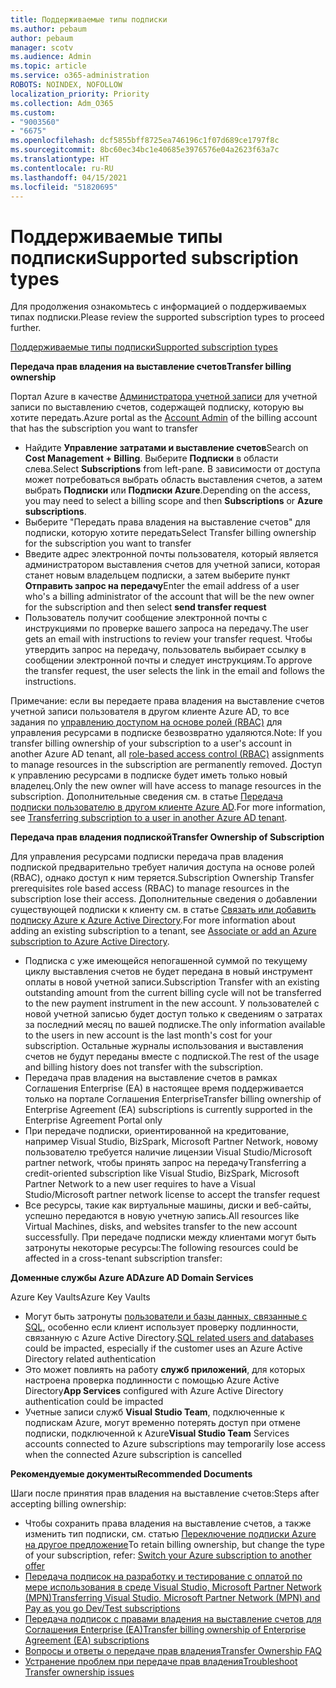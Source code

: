 ```yaml
---
title: Поддерживаемые типы подписки
ms.author: pebaum
author: pebaum
manager: scotv
ms.audience: Admin
ms.topic: article
ms.service: o365-administration
ROBOTS: NOINDEX, NOFOLLOW
localization_priority: Priority
ms.collection: Adm_O365
ms.custom:
- "9003560"
- "6675"
ms.openlocfilehash: dcf5855bff8725ea746196c1f07d689ce1797f8c
ms.sourcegitcommit: 8bc60ec34bc1e40685e3976576e04a2623f63a7c
ms.translationtype: HT
ms.contentlocale: ru-RU
ms.lasthandoff: 04/15/2021
ms.locfileid: "51820695"
---
```

# <a name="supported-subscription-types"></a><span data-ttu-id="d5017-102">Поддерживаемые типы подписки</span><span class="sxs-lookup"><span data-stu-id="d5017-102">Supported subscription types</span></span>

<span data-ttu-id="d5017-103">Для продолжения ознакомьтесь с информацией о поддерживаемых типах подписки.</span><span class="sxs-lookup"><span data-stu-id="d5017-103">Please review the supported subscription types to proceed further.</span></span>

[<span data-ttu-id="d5017-104">Поддерживаемые типы подписки</span><span class="sxs-lookup"><span data-stu-id="d5017-104">Supported subscription types</span></span>](https://docs.microsoft.com/azure/billing/billing-subscription-transfer?WT.mc_id=Portal-Microsoft_Azure_Support#supported-subscription-types)

<span data-ttu-id="d5017-105">**Передача прав владения на выставление счетов**</span><span class="sxs-lookup"><span data-stu-id="d5017-105">**Transfer billing ownership**</span></span>

<span data-ttu-id="d5017-106">Портал Azure в качестве [Администратора учетной записи](https://ms.portal.azure.com/) для учетной записи по выставлению счетов, содержащей подписку, которую вы хотите передать.</span><span class="sxs-lookup"><span data-stu-id="d5017-106">Azure portal as the [Account Admin](https://ms.portal.azure.com/) of the billing account that has the subscription you want to transfer</span></span>

- <span data-ttu-id="d5017-107">Найдите **Управление затратами и выставление счетов**</span><span class="sxs-lookup"><span data-stu-id="d5017-107">Search on **Cost Management + Billing**.</span></span> <span data-ttu-id="d5017-108">Выберите **Подписки** в области слева.</span><span class="sxs-lookup"><span data-stu-id="d5017-108">Select **Subscriptions** from left-pane.</span></span> <span data-ttu-id="d5017-109">В зависимости от доступа может потребоваться выбрать область выставления счетов, а затем выбрать **Подписки** или **Подписки Azure**.</span><span class="sxs-lookup"><span data-stu-id="d5017-109">Depending on the access, you may need to select a billing scope and then **Subscriptions** or **Azure subscriptions**.</span></span>
- <span data-ttu-id="d5017-110">Выберите "Передать права владения на выставление счетов" для подписки, которую хотите передать</span><span class="sxs-lookup"><span data-stu-id="d5017-110">Select Transfer billing ownership for the subscription you want to transfer</span></span>
- <span data-ttu-id="d5017-111">Введите адрес электронной почты пользователя, который является администратором выставления счетов для учетной записи, которая станет новым владельцем подписки, а затем выберите пункт **Отправить запрос на передачу**</span><span class="sxs-lookup"><span data-stu-id="d5017-111">Enter the email address of a user who's a billing administrator of the account that will be the new owner for the subscription and then select **send transfer request**</span></span>
- <span data-ttu-id="d5017-112">Пользователь получит сообщение электронной почты с инструкциями по проверке вашего запроса на передачу.</span><span class="sxs-lookup"><span data-stu-id="d5017-112">The user gets an email with instructions to review your transfer request.</span></span> <span data-ttu-id="d5017-113">Чтобы утвердить запрос на передачу, пользователь выбирает ссылку в сообщении электронной почты и следует инструкциям.</span><span class="sxs-lookup"><span data-stu-id="d5017-113">To approve the transfer request, the user selects the link in the email and follows the instructions.</span></span>

<span data-ttu-id="d5017-114">Примечание: если вы передаете права владения на выставление счетов учетной записи пользователя в другом клиенте Azure AD, то все задания по [управлению доступом на основе ролей (RBAC)](https://docs.microsoft.com/azure/role-based-access-control/overview?WT.mc_id=Portal-Microsoft_Azure_Support) для управления ресурсами в подписке безвозвратно удаляются.</span><span class="sxs-lookup"><span data-stu-id="d5017-114">Note: If you transfer billing ownership of your subscription to a user's account in another Azure AD tenant, all [role-based access control (RBAC)](https://docs.microsoft.com/azure/role-based-access-control/overview?WT.mc_id=Portal-Microsoft_Azure_Support) assignments to manage resources in the subscription are permanently removed.</span></span> <span data-ttu-id="d5017-115">Доступ к управлению ресурсами в подписке будет иметь только новый владелец.</span><span class="sxs-lookup"><span data-stu-id="d5017-115">Only the new owner will have access to manage resources in the subscription.</span></span> <span data-ttu-id="d5017-116">Дополнительные сведения см. в статье [Передача подписки пользователю в другом клиенте Azure AD](https://docs.microsoft.com/azure/active-directory/managed-identities-azure-resources/known-issues?WT.mc_id=Portal-Microsoft_Azure_Support).</span><span class="sxs-lookup"><span data-stu-id="d5017-116">For more information, see [Transferring subscription to a user in another Azure AD tenant](https://docs.microsoft.com/azure/active-directory/managed-identities-azure-resources/known-issues?WT.mc_id=Portal-Microsoft_Azure_Support).</span></span>

<span data-ttu-id="d5017-117">**Передача прав владения подпиской**</span><span class="sxs-lookup"><span data-stu-id="d5017-117">**Transfer Ownership of Subscription**</span></span>

<span data-ttu-id="d5017-118">Для управления ресурсами подписки передача прав владения подпиской предварительно требует наличия доступа на основе ролей (RBAC), однако доступ к ним теряется.</span><span class="sxs-lookup"><span data-stu-id="d5017-118">Subscription Ownership Transfer prerequisites role based access (RBAC) to manage resources in the subscription lose their access.</span></span> <span data-ttu-id="d5017-119">Дополнительные сведения о добавлении существующей подписки к клиенту см. в статье [Связать или добавить подписку Azure к Azure Active Directory](https://docs.microsoft.com/azure/active-directory/fundamentals/active-directory-how-subscriptions-associated-directory?WT.mc_id=Portal-Microsoft_Azure_Support).</span><span class="sxs-lookup"><span data-stu-id="d5017-119">For more information about adding an existing subscription to a tenant, see [Associate or add an Azure subscription to Azure Active Directory](https://docs.microsoft.com/azure/active-directory/fundamentals/active-directory-how-subscriptions-associated-directory?WT.mc_id=Portal-Microsoft_Azure_Support).</span></span>

- <span data-ttu-id="d5017-120">Подписка с уже имеющейся непогашенной суммой по текущему циклу выставления счетов не будет передана в новый инструмент оплаты в новой учетной записи.</span><span class="sxs-lookup"><span data-stu-id="d5017-120">Subscription Transfer with an existing outstanding amount from the current billing cycle will not be transferred to the new payment instrument in the new account.</span></span> <span data-ttu-id="d5017-121">У пользователей с новой учетной записью будет доступ только к сведениям о затратах за последний месяц по вашей подписке.</span><span class="sxs-lookup"><span data-stu-id="d5017-121">The only information available to the users in new account is the last month's cost for your subscription.</span></span> <span data-ttu-id="d5017-122">Остальные журналы использования и выставления счетов не будут переданы вместе с подпиской.</span><span class="sxs-lookup"><span data-stu-id="d5017-122">The rest of the usage and billing history does not transfer with the subscription.</span></span>
- <span data-ttu-id="d5017-123">Передача прав владения на выставление счетов в рамках Соглашения Enterprise (EA) в настоящее время поддерживается только на портале Соглашения Enterprise</span><span class="sxs-lookup"><span data-stu-id="d5017-123">Transfer billing ownership of Enterprise Agreement (EA) subscriptions is currently supported in the Enterprise Agreement Portal only</span></span>
- <span data-ttu-id="d5017-124">При передаче подписки, ориентированной на кредитование, например Visual Studio, BizSpark, Microsoft Partner Network, новому пользователю требуется наличие лицензии Visual Studio/Microsoft partner network, чтобы принять запрос на передачу</span><span class="sxs-lookup"><span data-stu-id="d5017-124">Transferring a credit-oriented subscription like Visual Studio, BizSpark, Microsoft Partner Network to a new user requires to have a Visual Studio/Microsoft partner network license to accept the transfer request</span></span>
- <span data-ttu-id="d5017-125">Все ресурсы, такие как виртуальные машины, диски и веб-сайты, успешно передаются в новую учетную запись.</span><span class="sxs-lookup"><span data-stu-id="d5017-125">All resources like Virtual Machines, disks, and websites transfer to the new account successfully.</span></span> <span data-ttu-id="d5017-126">При передаче подписки между клиентами могут быть затронуты некоторые ресурсы:</span><span class="sxs-lookup"><span data-stu-id="d5017-126">The following resources could be affected in a cross-tenant subscription transfer:</span></span>

<span data-ttu-id="d5017-127">**Доменные службы Azure AD**</span><span class="sxs-lookup"><span data-stu-id="d5017-127">**Azure AD Domain Services**</span></span>

<span data-ttu-id="d5017-128">Azure Key Vaults</span><span class="sxs-lookup"><span data-stu-id="d5017-128">Azure Key Vaults</span></span>

- <span data-ttu-id="d5017-129">Могут быть затронуты [пользователи и базы данных, связанные с SQL,](https://docs.microsoft.com/azure/sql-database/sql-database-aad-authentication-configure?WT.mc_id=Portal-Microsoft_Azure_Support) особенно если клиент использует проверку подлинности, связанную с Azure Active Directory.</span><span class="sxs-lookup"><span data-stu-id="d5017-129">[SQL related users and databases](https://docs.microsoft.com/azure/sql-database/sql-database-aad-authentication-configure?WT.mc_id=Portal-Microsoft_Azure_Support) could be impacted, especially if the customer uses an Azure Active Directory related authentication</span></span>
- <span data-ttu-id="d5017-130">Это может повлиять на работу **служб приложений**, для которых настроена проверка подлинности с помощью Azure Active Directory</span><span class="sxs-lookup"><span data-stu-id="d5017-130">**App Services** configured with Azure Active Directory authentication could be impacted</span></span>
- <span data-ttu-id="d5017-131">Учетные записи служб **Visual Studio Team**, подключенные к подпискам Azure, могут временно потерять доступ при отмене подписки, подключенной к Azure</span><span class="sxs-lookup"><span data-stu-id="d5017-131">**Visual Studio Team** Services accounts connected to Azure subscriptions may temporarily lose access when the connected Azure subscription is cancelled</span></span>

<span data-ttu-id="d5017-132">**Рекомендуемые документы**</span><span class="sxs-lookup"><span data-stu-id="d5017-132">**Recommended Documents**</span></span>

<span data-ttu-id="d5017-133">Шаги после принятия прав владения на выставление счетов:</span><span class="sxs-lookup"><span data-stu-id="d5017-133">Steps after accepting billing ownership:</span></span>

- <span data-ttu-id="d5017-134">Чтобы сохранить права владения на выставление счетов, а также изменить тип подписки, см. статью [Переключение подписки Azure на другое предложение](https://docs.microsoft.com/azure/billing/billing-how-to-switch-azure-offer?WT.mc_id=Portal-Microsoft_Azure_Support)</span><span class="sxs-lookup"><span data-stu-id="d5017-134">To retain billing ownership, but change the type of your subscription, refer: [Switch your Azure subscription to another offer](https://docs.microsoft.com/azure/billing/billing-how-to-switch-azure-offer?WT.mc_id=Portal-Microsoft_Azure_Support)</span></span>
- [<span data-ttu-id="d5017-135">Передача подписок на разработку и тестирование с оплатой по мере использования в среде Visual Studio, Microsoft Partner Network (MPN)</span><span class="sxs-lookup"><span data-stu-id="d5017-135">Transferring Visual Studio, Microsoft Partner Network (MPN) and Pay as you go Dev/Test subscriptions</span></span>](https://docs.microsoft.com/azure/billing/billing-subscription-transfer?WT.mc_id=Portal-Microsoft_Azure_Support#transferring-visual-studio-microsoft-partner-network-mpn-and-pay-as-you-go-devtest-subscriptions)
- [<span data-ttu-id="d5017-136">Передача подписок с правами владения на выставление счетов для Соглашения Enterprise (EA)</span><span class="sxs-lookup"><span data-stu-id="d5017-136">Transfer billing ownership of Enterprise Agreement (EA) subscriptions</span></span>](https://docs.microsoft.com/azure/billing/billing-subscription-transfer?WT.mc_id=Portal-Microsoft_Azure_Support#transfer-billing-ownership-of-enterprise-agreement-ea-subscriptions)
- [<span data-ttu-id="d5017-137">Вопросы и ответы о передаче прав владения</span><span class="sxs-lookup"><span data-stu-id="d5017-137">Transfer Ownership FAQ</span></span>](https://docs.microsoft.com/azure/billing/billing-subscription-transfer?WT.mc_id=Portal-Microsoft_Azure_Support#frequently-asked-questions-faq-for-senders)
- [<span data-ttu-id="d5017-138">Устранение проблем при передаче прав владения</span><span class="sxs-lookup"><span data-stu-id="d5017-138">Troubleshoot Transfer ownership issues</span></span>](https://docs.microsoft.com/azure/billing/billing-subscription-transfer?WT.mc_id=Portal-Microsoft_Azure_Support#troubleshooting)